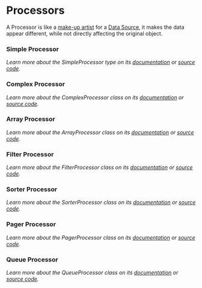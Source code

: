 # Processors

A Processor is like a [make-up artist](https://en.wikipedia.org/wiki/Make-up_artist) for a [Data Source](../data-sources/data-source.md), it makes the data appear different, while not directly affecting the original object.

### Simple Processor

_Learn more about the SimpleProcessor type on its_ [_documentation_](simple-processor.md) _or_ [_source code_](https://github.com/Colonise/DataSource/blob/master/src/processors/simple.ts)_._

### Complex Processor

_Learn more about the ComplexProcessor class on its_ [_documentation_](complex-processor.md) _or_ [_source code_](https://github.com/Colonise/DataSource/blob/master/src/processors/complex.ts)_._

### Array Processor

_Learn more about the ArrayProcessor class on its_ [_documentation_](array-processor.md) _or_ [_source code_](https://github.com/Colonise/DataSource/blob/master/src/processors/array.ts)_._

### Filter Processor

_Learn more about the FilterProcessor class on its_ [_documentation_](filter-processor.md) _or_ [_source code_](https://github.com/Colonise/DataSource/blob/master/src/processors/filter.ts)_._

### Sorter Processor

_Learn more about the SorterProcessor class on its_ [_documentation_](sorter-processor.md) _or_ [_source code_](https://github.com/Colonise/DataSource/blob/master/src/processors/sorter.ts)_._

### Pager Processor

_Learn more about the PagerProcessor class on its_ [_documentation_](pager-processor.md) _or_ [_source code_](https://github.com/Colonise/DataSource/blob/master/src/processors/pager.ts)_._

### Queue Processor

_Learn more about the QueueProcessor class on its_ [_documentation_](queue-processor.md) _or_ [_source code_](https://github.com/Colonise/DataSource/blob/master/src/processors/queue.ts)_._

